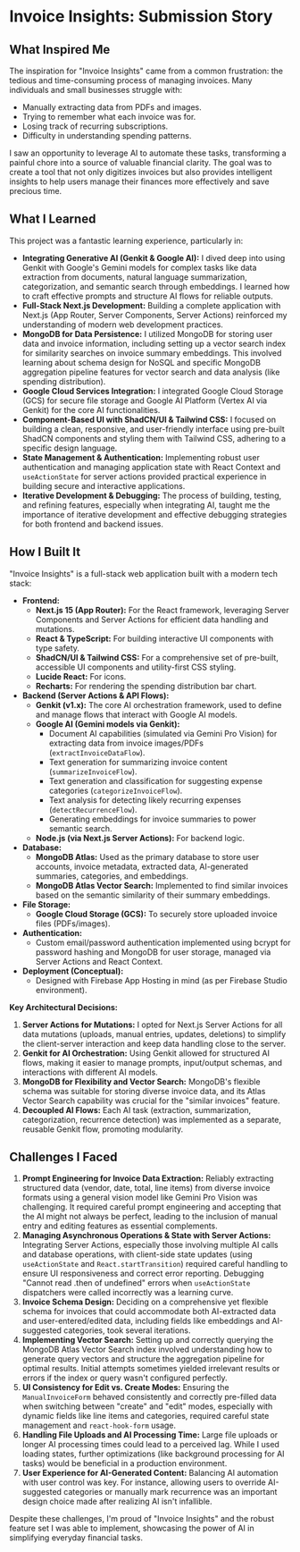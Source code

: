 
# Invoice Insights: Submission Story

## What Inspired Me

The inspiration for "Invoice Insights" came from a common frustration: the tedious and time-consuming process of managing invoices. Many individuals and small businesses struggle with:

*   Manually extracting data from PDFs and images.
*   Trying to remember what each invoice was for.
*   Losing track of recurring subscriptions.
*   Difficulty in understanding spending patterns.

I saw an opportunity to leverage AI to automate these tasks, transforming a painful chore into a source of valuable financial clarity. The goal was to create a tool that not only digitizes invoices but also provides intelligent insights to help users manage their finances more effectively and save precious time.

## What I Learned

This project was a fantastic learning experience, particularly in:

*   **Integrating Generative AI (Genkit & Google AI):** I dived deep into using Genkit with Google's Gemini models for complex tasks like data extraction from documents, natural language summarization, categorization, and semantic search through embeddings. I learned how to craft effective prompts and structure AI flows for reliable outputs.
*   **Full-Stack Next.js Development:** Building a complete application with Next.js (App Router, Server Components, Server Actions) reinforced my understanding of modern web development practices.
*   **MongoDB for Data Persistence:** I utilized MongoDB for storing user data and invoice information, including setting up a vector search index for similarity searches on invoice summary embeddings. This involved learning about schema design for NoSQL and specific MongoDB aggregation pipeline features for vector search and data analysis (like spending distribution).
*   **Google Cloud Services Integration:** I integrated Google Cloud Storage (GCS) for secure file storage and Google AI Platform (Vertex AI via Genkit) for the core AI functionalities.
*   **Component-Based UI with ShadCN/UI & Tailwind CSS:** I focused on building a clean, responsive, and user-friendly interface using pre-built ShadCN components and styling them with Tailwind CSS, adhering to a specific design language.
*   **State Management & Authentication:** Implementing robust user authentication and managing application state with React Context and `useActionState` for server actions provided practical experience in building secure and interactive applications.
*   **Iterative Development & Debugging:** The process of building, testing, and refining features, especially when integrating AI, taught me the importance of iterative development and effective debugging strategies for both frontend and backend issues.

## How I Built It

"Invoice Insights" is a full-stack web application built with a modern tech stack:

*   **Frontend:**
    *   **Next.js 15 (App Router):** For the React framework, leveraging Server Components and Server Actions for efficient data handling and mutations.
    *   **React & TypeScript:** For building interactive UI components with type safety.
    *   **ShadCN/UI & Tailwind CSS:** For a comprehensive set of pre-built, accessible UI components and utility-first CSS styling.
    *   **Lucide React:** For icons.
    *   **Recharts:** For rendering the spending distribution bar chart.
*   **Backend (Server Actions & API Flows):**
    *   **Genkit (v1.x):** The core AI orchestration framework, used to define and manage flows that interact with Google AI models.
    *   **Google AI (Gemini models via Genkit):**
        *   Document AI capabilities (simulated via Gemini Pro Vision) for extracting data from invoice images/PDFs (`extractInvoiceDataFlow`).
        *   Text generation for summarizing invoice content (`summarizeInvoiceFlow`).
        *   Text generation and classification for suggesting expense categories (`categorizeInvoiceFlow`).
        *   Text analysis for detecting likely recurring expenses (`detectRecurrenceFlow`).
        *   Generating embeddings for invoice summaries to power semantic search.
    *   **Node.js (via Next.js Server Actions):** For backend logic.
*   **Database:**
    *   **MongoDB Atlas:** Used as the primary database to store user accounts, invoice metadata, extracted data, AI-generated summaries, categories, and embeddings.
    *   **MongoDB Atlas Vector Search:** Implemented to find similar invoices based on the semantic similarity of their summary embeddings.
*   **File Storage:**
    *   **Google Cloud Storage (GCS):** To securely store uploaded invoice files (PDFs/images).
*   **Authentication:**
    *   Custom email/password authentication implemented using bcrypt for password hashing and MongoDB for user storage, managed via Server Actions and React Context.
*   **Deployment (Conceptual):**
    *   Designed with Firebase App Hosting in mind (as per Firebase Studio environment).

**Key Architectural Decisions:**

1.  **Server Actions for Mutations:** I opted for Next.js Server Actions for all data mutations (uploads, manual entries, updates, deletions) to simplify the client-server interaction and keep data handling close to the server.
2.  **Genkit for AI Orchestration:** Using Genkit allowed for structured AI flows, making it easier to manage prompts, input/output schemas, and interactions with different AI models.
3.  **MongoDB for Flexibility and Vector Search:** MongoDB's flexible schema was suitable for storing diverse invoice data, and its Atlas Vector Search capability was crucial for the "similar invoices" feature.
4.  **Decoupled AI Flows:** Each AI task (extraction, summarization, categorization, recurrence detection) was implemented as a separate, reusable Genkit flow, promoting modularity.

## Challenges I Faced

1.  **Prompt Engineering for Invoice Data Extraction:** Reliably extracting structured data (vendor, date, total, line items) from diverse invoice formats using a general vision model like Gemini Pro Vision was challenging. It required careful prompt engineering and accepting that the AI might not always be perfect, leading to the inclusion of manual entry and editing features as essential complements.
2.  **Managing Asynchronous Operations & State with Server Actions:** Integrating Server Actions, especially those involving multiple AI calls and database operations, with client-side state updates (using `useActionState` and `React.startTransition`) required careful handling to ensure UI responsiveness and correct error reporting. Debugging "Cannot read .then of undefined" errors when `useActionState` dispatchers were called incorrectly was a learning curve.
3.  **Invoice Schema Design:** Deciding on a comprehensive yet flexible schema for invoices that could accommodate both AI-extracted data and user-entered/edited data, including fields like embeddings and AI-suggested categories, took several iterations.
4.  **Implementing Vector Search:** Setting up and correctly querying the MongoDB Atlas Vector Search index involved understanding how to generate query vectors and structure the aggregation pipeline for optimal results. Initial attempts sometimes yielded irrelevant results or errors if the index or query wasn't configured perfectly.
5.  **UI Consistency for Edit vs. Create Modes:** Ensuring the `ManualInvoiceForm` behaved consistently and correctly pre-filled data when switching between "create" and "edit" modes, especially with dynamic fields like line items and categories, required careful state management and `react-hook-form` usage.
6.  **Handling File Uploads and AI Processing Time:** Large file uploads or longer AI processing times could lead to a perceived lag. While I used loading states, further optimizations (like background processing for AI tasks) would be beneficial in a production environment.
7.  **User Experience for AI-Generated Content:** Balancing AI automation with user control was key. For instance, allowing users to override AI-suggested categories or manually mark recurrence was an important design choice made after realizing AI isn't infallible.

Despite these challenges, I'm proud of "Invoice Insights" and the robust feature set I was able to implement, showcasing the power of AI in simplifying everyday financial tasks.

